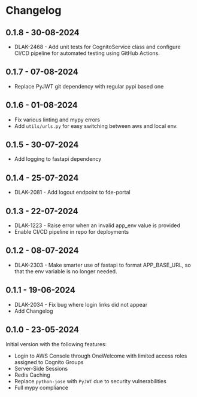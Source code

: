 # Changelog

## 0.1.8 - 30-08-2024

- DLAK-2468 - Add unit tests for CognitoService class and configure CI/CD pipeline for automated testing using GitHub Actions.

## 0.1.7 - 07-08-2024

- Replace PyJWT git dependency with regular pypi based one

## 0.1.6 - 01-08-2024

- Fix various linting and mypy errors
- Add `utils/urls.py` for easy switching between aws and local env.

## 0.1.5 - 30-07-2024

- Add logging to fastapi dependency

## 0.1.4 - 25-07-2024

- DLAK-2081 - Add logout endpoint to fde-portal

## 0.1.3 - 22-07-2024

- DLAK-1223 - Raise error when an invalid app_env value is provided
- Enable CI/CD pipeline in repo for deployments

## 0.1.2 - 08-07-2024

- DLAK-2303 - Make smarter use of fastapi to format APP_BASE_URL, so that the 
  env variable is no longer needed.

## 0.1.1 - 19-06-2024

- DLAK-2034 - Fix bug where login links did not appear
- Add Changelog

## 0.1.0 - 23-05-2024

Initial version with the following features:
- Login to AWS Console through OneWelcome with limited access roles assigned 
  to Cognito Groups 
- Server-Side Sessions
- Redis Caching
- Replace `python-jose` with `PyJWT` due to security vulnerabilities
- Full mypy compliance

